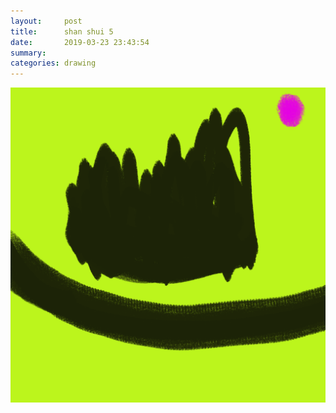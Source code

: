 ```yaml
---
layout:     post
title:      shan shui 5
date:       2019-03-23 23:43:54
summary:    
categories: drawing
---
```

![shan shui 5](/images/diary/shan-shui-5.png ".")

